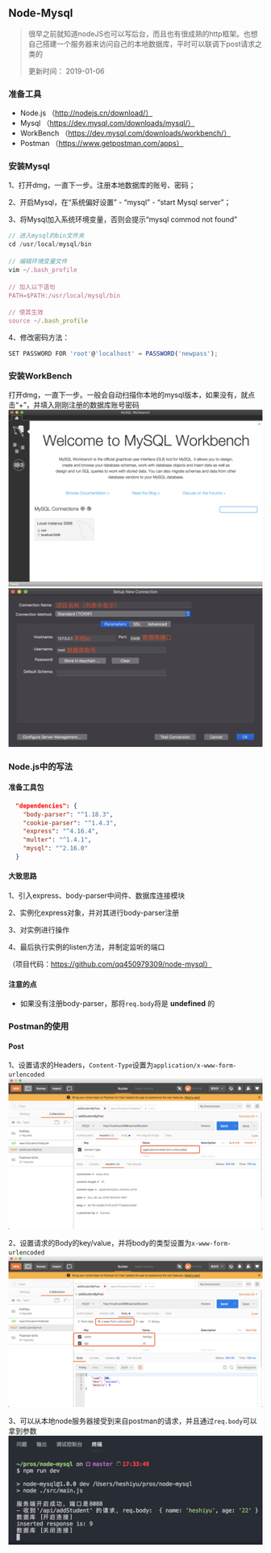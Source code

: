 ## Node-Mysql
> 很早之前就知道nodeJS也可以写后台，而且也有很成熟的http框架。也想自己搭建一个服务器来访问自己的本地数据库，平时可以联调下post请求之类的
> 
> 更新时间： 2019-01-06

### 准备工具
 - Node.js
 （http://nodejs.cn/download/）
 - Mysql
 （https://dev.mysql.com/downloads/mysql/）
 - WorkBench
 （https://dev.mysql.com/downloads/workbench/）
 - Postman
 （https://www.getpostman.com/apps）

### 安装Mysql
1、打开dmg，一直下一步。注册本地数据库的账号、密码；

2、开启Mysql，在“系统偏好设置” - “mysql” - “start Mysql server”；

3、将Mysql加入系统环境变量，否则会提示“mysql commod not found”
```js
// 进入mysql的bin文件夹
cd /usr/local/mysql/bin

// 编辑环境变量文件
vim ~/.bash_profile

// 加入以下语句
PATH=$PATH:/usr/local/mysql/bin

// 使其生效
source ~/.bash_profile
```
4、修改密码方法：
```js
SET PASSWORD FOR 'root'@'localhost' = PASSWORD('newpass');
```
### 安装WorkBench
打开dmg，一直下一步。一般会自动扫描你本地的mysql版本，如果没有，就点击“+”，并填入刚刚注册的数据库账号密码
![alt](./img/Node-Mysql-1.png)
![alt](./img/Node-Mysql-2.png)

### Node.js中的写法
#### 准备工具包
```json
  "dependencies": {
    "body-parser": "^1.18.3",
    "cookie-parser": "^1.4.3",
    "express": "^4.16.4",
    "multer": "^1.4.1",
    "mysql": "^2.16.0"
  }
```
#### 大致思路
1、引入express、body-parser中间件、数据库连接模块

2、实例化express对象，并对其进行body-parser注册

3、对实例进行操作

4、最后执行实例的listen方法，并制定监听的端口

（项目代码：https://github.com/qq450979309/node-mysql）

#### 注意的点
 - 如果没有注册body-parser，那将`req.body`将是 **undefined** 的

### Postman的使用
#### Post
1、设置请求的Headers，`Content-Type`设置为`application/x-www-form-urlencoded`
![alt](./img/Node-Mysql-3.png)

2、设置请求的Body的key/value，并将body的类型设置为`x-www-form-urlencoded`
![alt](./img/Node-Mysql-4.png)

3、可以从本地node服务器接受到来自postman的请求，并且通过`req.body`可以拿到参数
![alt](./img/Node-Mysql-5.png)